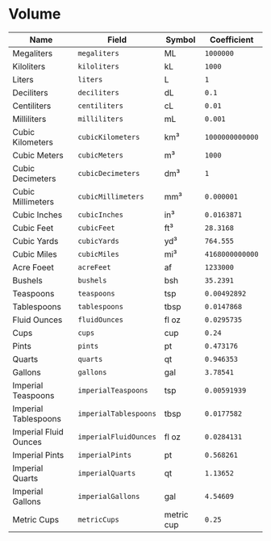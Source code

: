 # Volume

| Name                  | Field                 | Symbol     | Coefficient     |
| --------------------- | --------------------- | ---------- | --------------- |
| Megaliters            | `megaliters`          | ML         | `1000000`       |
| Kiloliters            | `kiloliters`          | kL         | `1000`          |
| Liters                | `liters`              | L          | `1`             |
| Deciliters            | `deciliters`          | dL         | `0.1`           |
| Centiliters           | `centiliters`         | cL         | `0.01`          |
| Milliliters           | `milliliters`         | mL         | `0.001`         |
| Cubic Kilometers      | `cubicKilometers`     | km³        | `1000000000000` |
| Cubic Meters          | `cubicMeters`         | m³         | `1000`          |
| Cubic Decimeters      | `cubicDecimeters`     | dm³        | `1`             |
| Cubic Millimeters     | `cubicMillimeters`    | mm³        | `0.000001`      |
| Cubic Inches          | `cubicInches`         | in³        | `0.0163871`     |
| Cubic Feet            | `cubicFeet`           | ft³        | `28.3168`       |
| Cubic Yards           | `cubicYards`          | yd³        | `764.555`       |
| Cubic Miles           | `cubicMiles`          | mi³        | `4168000000000` |
| Acre Foeet            | `acreFeet`            | af         | `1233000`       |
| Bushels               | `bushels`             | bsh        | `35.2391`       |
| Teaspoons             | `teaspoons`           | tsp        | `0.00492892`    |
| Tablespoons           | `tablespoons`         | tbsp       | `0.0147868`     |
| Fluid Ounces          | `fluidOunces`         | fl oz      | `0.0295735`     |
| Cups                  | `cups`                | cup        | `0.24`          |
| Pints                 | `pints`               | pt         | `0.473176`      |
| Quarts                | `quarts`              | qt         | `0.946353`      |
| Gallons               | `gallons`             | gal        | `3.78541`       |
| Imperial Teaspoons    | `imperialTeaspoons`   | tsp        | `0.00591939`    |
| Imperial Tablespoons  | `imperialTablespoons` | tbsp       | `0.0177582`     |
| Imperial Fluid Ounces | `imperialFluidOunces` | fl oz      | `0.0284131`     |
| Imperial Pints        | `imperialPints`       | pt         | `0.568261`      |
| Imperial Quarts       | `imperialQuarts`      | qt         | `1.13652`       |
| Imperial Gallons      | `imperialGallons`     | gal        | `4.54609`       |
| Metric Cups           | `metricCups`          | metric cup | `0.25`          |
